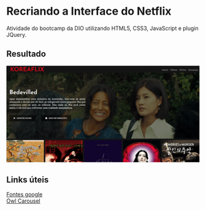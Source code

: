 # Recriando a Interface do Netflix
Atividade do bootcamp da DIO utilizando HTML5, CSS3, JavaScript e plugin JQuery.

## Resultado 
 ![](https://github.com/Brunatremura/Netflix-clone/blob/main/img/clone-netflix.PNG?raw=true)
 
 ## Links úteis
 
 [Fontes google]( https://fonts.google.com/) <br>
 [Owl Carousel](https://owlcarousel2.github.io/OwlCarousel2/)


